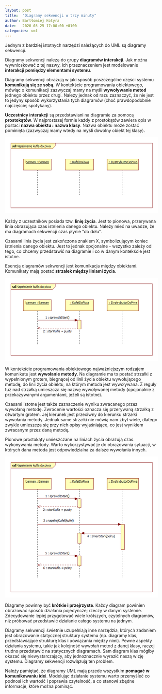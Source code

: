 ```yaml
---
layout: post
title:  "Diagramy sekwencji w trzy minuty"
author: Bartłomiej Kotyra
date:   2020-03-25 17:00:00 +0100
categories: uml
---
```

Jednym z bardziej istotnych narzędzi należących do UML są diagramy sekwencji.

Diagramy sekwencji należą do grupy **diagramów interakcji**. Jak można wywnioskować z tej nazwy, ich przeznaczeniem jest modelowanie **interakcji pomiędzy elementami systemu**.

Diagramy sekwencji obrazują w jaki sposób poszczególne części systemu **komunikują się ze sobą**. W kontekście programowania obiektowego, mówiąc o komunikacji zazwyczaj mamy na myśli **wywoływanie metod** jednego obiektu przez drugi. Należy jednak od razu zaznaczyć, że nie jest to jedyny sposób wykorzystania tych diagramów (choć prawdopodobnie najczęściej spotykany).

**Uczestnicy interakcji** są przedstawiani na diagramie za pomocą **prostokątów**. W najprostszej formie każdy z prostokątów zawiera opis w postaci **nazwa obiektu : nazwa klasy**. Nazwa obiektu może zostać pominięta (zazwyczaj mamy wtedy na myśli dowolny obiekt tej klasy).

<center><img src="/images/diagram_sekwencji_1.png"></center>

Każdy z uczestników posiada tzw. **linię życia**. Jest to pionowa, przerywana linia obrazująca czas istnienia danego obiektu. Należy mieć na uwadze, że ma diagramach sekwencji czas płynie "do dołu".

Czasami linia życia jest zakończona znakiem X, symbolizującym koniec istnienia danego obiektu. Jest to jednak opcjonalne - wszystko zależy od tego, co chcemy przedstawić na diagramie i co w danym kontekście jest istotne.

Esencją diagramów sekwencji jest komunikacja między obiektami. Komunikaty mają postać **strzałek między liniami życia**.

<center><img src="/images/diagram_sekwencji_2.png"></center>

W kontekście programowania obiektowego najważniejszym rodzajem komunikatu jest **wywołanie metody**. Na diagramie ma to postać strzałki z wypełnionym grotem, biegnącej od linii życia obiektu wywołującego metodę, do linii życia obiektu, na którym metoda jest wywoływana. Z reguły tuż nad strzałką umieszcza się nazwę wywoływanej metody (opcjonalnie z przekazywanymi argumentami, jeżeli są istotne).

Czasami istotne jest także zaznaczenie wyniku zwracanego przez wywołaną metodę. Zwrócenie wartości oznacza się przerywaną strzałką z otwartym grotem. Jej kierunek jest przeciwny do kierunku strzałki wywołania metody. Jednak same strzałki nie mówią nam zbyt wiele, dlatego zwykle umieszcza się przy nich opisy wyjaśniające, co jest wynikiem zwracanym przez daną metodę.

Pionowe prostokąty umieszczane na liniach życia obrazują czas wykonywania metody. Warto wykorzystywać je do obrazowania sytuacji, w których dana metoda jest odpowiedzialna za dalsze wywołania innych.

<center><img src="/images/diagram_sekwencji_3.png"></center>

Diagramy powinny być **krótkie i przejrzyste**. Każdy diagram powinien obrazować sposób działania pojedynczej rzeczy w danym systemie. Zdecydowanie lepiej przygotować wiele krótszych, czytelnych diagramów, niż próbować przedstawić działanie całego systemu na jednym.

Diagramy sekwencji świetnie uzupełniają inne narzędzia, których zadaniem jest obrazowanie statycznej struktury systemu (np. diagramy klas, przedstawiające strukturę klas i powiązania między nimi). Pewne aspekty działania systemu, takie jak kolejność wywołań metod z danej klasy, raczej trudno przedstawić na statycznych diagramach. Sam diagram klas mógłby okazać się niewystarczający, aby jednoznacznie wyrazić naszą wizję systemu. Diagramy sekwencji rozwiązują ten problem.

Należy pamiętać, że diagramy UML mają przede wszystkim **pomagać w komunikowaniu idei**. Modelując działanie systemu warto przemyśleć co podnosi ich wartość i poprawia czytelność, a co stanowi zbędne informacje, które można pominąć.
